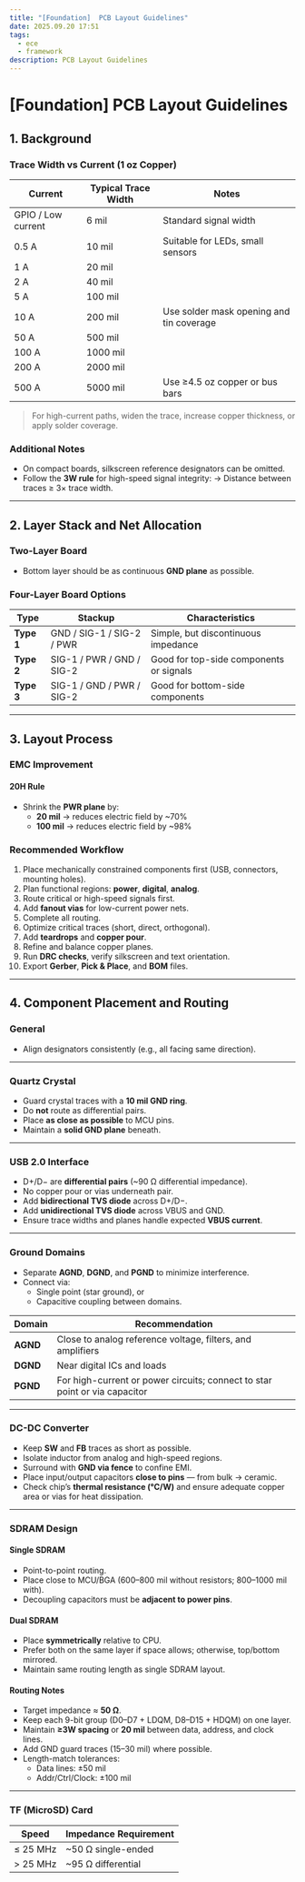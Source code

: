 ```yaml
---
title: "[Foundation]  PCB Layout Guidelines"
date: 2025.09.20 17:51
tags: 
  - ece
  - framework
description: PCB Layout Guidelines
---
```


# [Foundation] PCB Layout Guidelines

## 1. Background

### Trace Width vs Current (1 oz Copper)

| Current | Typical Trace Width | Notes |
|----------|--------------------|-------|
| GPIO / Low current | 6 mil | Standard signal width |
| 0.5 A | 10 mil | Suitable for LEDs, small sensors |
| 1 A | 20 mil |  |
| 2 A | 40 mil |  |
| 5 A | 100 mil |  |
| 10 A | 200 mil | Use solder mask opening and tin coverage |
| 50 A | 500 mil |  |
| 100 A | 1000 mil |  |
| 200 A | 2000 mil |  |
| 500 A | 5000 mil | Use ≥4.5 oz copper or bus bars |

> For high-current paths, widen the trace, increase copper thickness, or apply solder coverage.

### Additional Notes

- On compact boards, silkscreen reference designators can be omitted.
- Follow the **3W rule** for high-speed signal integrity:
  → Distance between traces ≥ 3× trace width.

---

## 2. Layer Stack and Net Allocation

### Two-Layer Board
- Bottom layer should be as continuous **GND plane** as possible.

### Four-Layer Board Options

| Type | Stackup | Characteristics |
|------|----------|----------------|
| **Type 1** | GND / SIG-1 / SIG-2 / PWR | Simple, but discontinuous impedance |
| **Type 2** | SIG-1 / PWR / GND / SIG-2 | Good for top-side components or signals |
| **Type 3** | SIG-1 / GND / PWR / SIG-2 | Good for bottom-side components |

---

## 3. Layout Process

### EMC Improvement

#### 20H Rule
- Shrink the **PWR plane** by:
    - **20 mil** → reduces electric field by ~70%
    - **100 mil** → reduces electric field by ~98%

### Recommended Workflow

1. Place mechanically constrained components first (USB, connectors, mounting holes).
2. Plan functional regions: **power**, **digital**, **analog**.
3. Route critical or high-speed signals first.
4. Add **fanout vias** for low-current power nets.
5. Complete all routing.
6. Optimize critical traces (short, direct, orthogonal).
7. Add **teardrops** and **copper pour**.
8. Refine and balance copper planes.
9. Run **DRC checks**, verify silkscreen and text orientation.
10. Export **Gerber**, **Pick & Place**, and **BOM** files.

---

## 4. Component Placement and Routing

### General
- Align designators consistently (e.g., all facing same direction).

---

### Quartz Crystal
- Guard crystal traces with a **10 mil GND ring**.
- Do **not** route as differential pairs.
- Place **as close as possible** to MCU pins.
- Maintain a **solid GND plane** beneath.

---

### USB 2.0 Interface
- D+/D− are **differential pairs** (~90 Ω differential impedance).
- No copper pour or vias underneath pair.
- Add **bidirectional TVS diode** across D+/D−.
- Add **unidirectional TVS diode** across VBUS and GND.
- Ensure trace widths and planes handle expected **VBUS current**.

---

### Ground Domains
- Separate **AGND**, **DGND**, and **PGND** to minimize interference.
- Connect via:
    - Single point (star ground), or
    - Capacitive coupling between domains.

| Domain | Recommendation |
|---------|----------------|
| **AGND** | Close to analog reference voltage, filters, and amplifiers |
| **DGND** | Near digital ICs and loads |
| **PGND** | For high-current or power circuits; connect to star point or via capacitor |

---

### DC-DC Converter
- Keep **SW** and **FB** traces as short as possible.
- Isolate inductor from analog and high-speed regions.
- Surround with **GND via fence** to confine EMI.
- Place input/output capacitors **close to pins** — from bulk → ceramic.
- Check chip’s **thermal resistance (°C/W)** and ensure adequate copper area or vias for heat dissipation.

---

### SDRAM Design

#### Single SDRAM
- Point-to-point routing.
- Place close to MCU/BGA (600–800 mil without resistors; 800–1000 mil with).
- Decoupling capacitors must be **adjacent to power pins**.

#### Dual SDRAM
- Place **symmetrically** relative to CPU.
- Prefer both on the same layer if space allows; otherwise, top/bottom mirrored.
- Maintain same routing length as single SDRAM layout.

#### Routing Notes
- Target impedance ≈ **50 Ω**.
- Keep each 9-bit group (D0–D7 + LDQM, D8–D15 + HDQM) on one layer.
- Maintain **≥3W spacing** or **20 mil** between data, address, and clock lines.
- Add GND guard traces (15–30 mil) where possible.
- Length-match tolerances:
    - Data lines: ±50 mil
    - Addr/Ctrl/Clock: ±100 mil

---

### TF (MicroSD) Card

| Speed | Impedance Requirement |
|--------|----------------------|
| ≤ 25 MHz | ~50 Ω single-ended |
| > 25 MHz | ~95 Ω differential |
